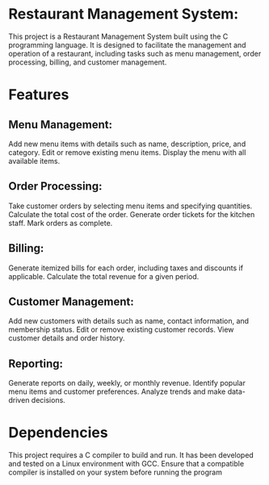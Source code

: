 Restaurant Management System:
=============================


This project is a Restaurant Management System built using the C programming language. It is designed to facilitate the management and operation of a restaurant, including tasks such as menu management, order processing, billing, and customer management.

Features
=========

Menu Management:
----------------
Add new menu items with details such as name, description, price, and category.
Edit or remove existing menu items.
Display the menu with all available items.

Order Processing:
-----------------
Take customer orders by selecting menu items and specifying quantities.
Calculate the total cost of the order.
Generate order tickets for the kitchen staff.
Mark orders as complete.

Billing:
--------
Generate itemized bills for each order, including taxes and discounts if applicable.
Calculate the total revenue for a given period.

Customer Management:
--------------------
Add new customers with details such as name, contact information, and membership status.
Edit or remove existing customer records.
View customer details and order history.

Reporting:
----------
Generate reports on daily, weekly, or monthly revenue.
Identify popular menu items and customer preferences.
Analyze trends and make data-driven decisions.

Dependencies
=============
This project requires a C compiler to build and run. It has been developed and tested on a Linux environment with GCC. Ensure that a compatible compiler is installed on your system before running the program
